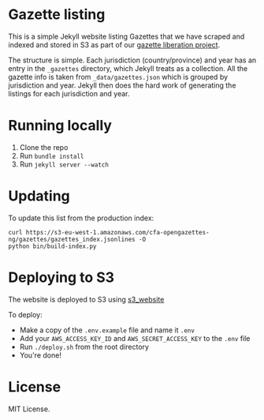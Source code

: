 # Gazette listing

This is a simple Jekyll website listing Gazettes that we have scraped and indexed and stored in S3 as part of our [gazette liberation project](https://medium.com/code-for-africa/liberating-the-data-in-government-gazettes-380ec068077e).

The structure is simple. Each jurisdiction (country/province) and year has an entry in the ``_gazettes`` directory, which Jekyll treats as a collection. All the gazette info is taken from ``_data/gazettes.json`` which is grouped by jurisdiction and year. Jekyll then does the hard work of generating the listings for each jurisdiction and year.

# Running locally

1. Clone the repo
2. Run ``bundle install``
3. Run ``jekyll server --watch``

# Updating

To update this list from the production index:

    curl https://s3-eu-west-1.amazonaws.com/cfa-opengazettes-ng/gazettes/gazettes_index.jsonlines -O
    python bin/build-index.py

# Deploying to S3

The website is deployed to S3 using [s3_website](https://github.com/laurilehmijoki/s3_website)

To deploy:

- Make a copy of the `.env.example` file and name it `.env`
- Add your `AWS_ACCESS_KEY_ID` and `AWS_SECRET_ACCESS_KEY` to the `.env` file
- Run `./deploy.sh` from the root directory
- You're done!

# License

MIT License.
